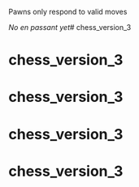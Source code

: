 Pawns only respond to valid moves 

*No en passant yet*# chess_version_3
# chess_version_3
# chess_version_3
# chess_version_3
# chess_version_3
